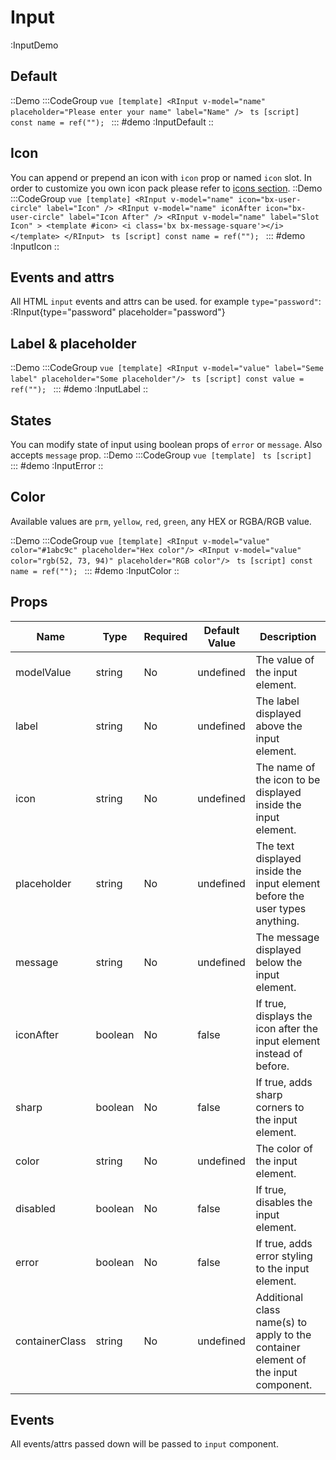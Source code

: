 # Input

:InputDemo

## Default

::Demo
  :::CodeGroup
    ```vue [template]
      <RInput v-model="name" placeholder="Please enter your name" label="Name" />
    ```
    ```ts [script]
      const name = ref("");
    ```
  :::
#demo
  :InputDefault
::

## Icon
You can append or prepend an icon with `icon` prop or named `icon` slot. In order to customize you own icon pack please refer to [icons section](/customization#icons).
::Demo
  :::CodeGroup
    ```vue [template]
      <RInput v-model="name" icon="bx-user-circle" label="Icon" />
      <RInput v-model="name" iconAfter icon="bx-user-circle" label="Icon After" />
      <RInput v-model="name" label="Slot Icon" >
        <template #icon>
          <i class='bx bx-message-square'></i>
        </template>
      </RInput>
    ```
    ```ts [script]
      const name = ref("");
    ```
  :::
#demo
  :InputIcon
::

## Events and attrs
All HTML `input` events and attrs can be used. for example `type="password"`:
:RInput{type="password" placeholder="password"}

## Label & placeholder
::Demo
  :::CodeGroup
    ```vue [template]
      <RInput v-model="value" label="Seme label" placeholder="Some placeholder"/>
    ```
    ```ts [script]
      const value = ref("");
    ```
  :::
#demo
  :InputLabel
::

## States
You can modify state of input using boolean props of `error` or `message`. Also accepts `message` prop.
::Demo
  :::CodeGroup
    ```vue [template]
    ```
    ```ts [script]
    ```
  :::
#demo
  :InputError
::


## Color
Available values are `prm`, `yellow`, `red`, `green`, any HEX or RGBA/RGB value.

::Demo
  :::CodeGroup
    ```vue [template]
      <RInput v-model="value" color="#1abc9c" placeholder="Hex color"/>
      <RInput v-model="value" color="rgb(52, 73, 94)" placeholder="RGB color"/>
    ```
    ```ts [script]
      const name = ref("");
    ```
  :::
#demo
  :InputColor
::

## Props
| Name            | Type    | Required | Default Value | Description                                                                        |
| --------------- | ------- | -------- | ------------- | ---------------------------------------------------------------------------------- |
| modelValue      | string  | No       | undefined     | The value of the input element.                                                    |
| label           | string  | No       | undefined     | The label displayed above the input element.                                       |
| icon            | string  | No       | undefined     | The name of the icon to be displayed inside the input element.                     |
| placeholder     | string  | No       | undefined     | The text displayed inside the input element before the user types anything.        |
| message         | string  | No       | undefined     | The message displayed below the input element.                                     |
| iconAfter       | boolean | No       | false         | If true, displays the icon after the input element instead of before.            |
| sharp           | boolean | No       | false         | If true, adds sharp corners to the input element.                                |
| color           | string  | No       | undefined     | The color of the input element.                                                    |
| disabled        | boolean | No       | false         | If true, disables the input element.                                             |
| error           | boolean | No       | false         | If true, adds error styling to the input element.                                |
| containerClass  | string  | No       | undefined     | Additional class name(s) to apply to the container element of the input component. |

## Events

All events/attrs passed down will be passed to `input` component.